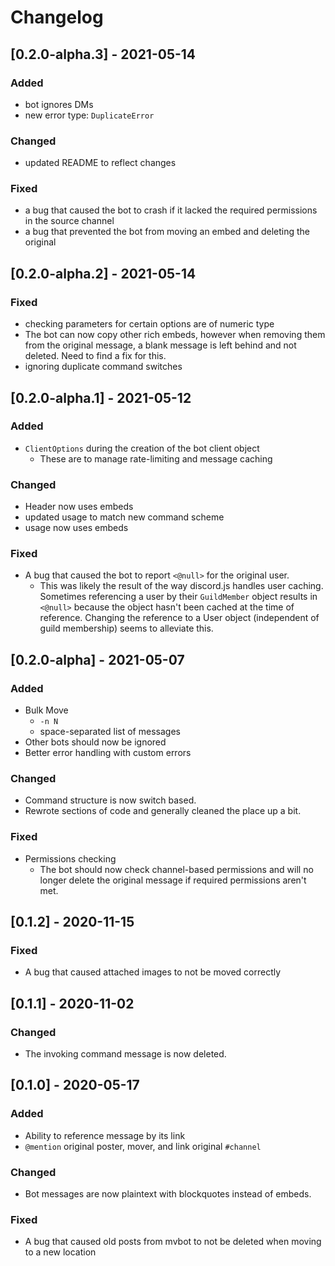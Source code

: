 # Changelog

## [0.2.0-alpha.3] - 2021-05-14
### Added
- bot ignores DMs
- new error type: `DuplicateError`
### Changed
- updated README to reflect changes
### Fixed
- a bug that caused the bot to crash if it lacked the required permissions in the source channel
- a bug that prevented the bot from moving an embed and deleting the original

## [0.2.0-alpha.2] - 2021-05-14
### Fixed
- checking parameters for certain options are of numeric type
- The bot can now copy other rich embeds, however when removing them from the original message, a blank message is left behind and not deleted. Need to find a fix for this.
- ignoring duplicate command switches

## [0.2.0-alpha.1] - 2021-05-12
### Added
- `ClientOptions` during the creation of the bot client object
    - These are to manage rate-limiting and message caching
### Changed
- Header now uses embeds
- updated usage to match new command scheme
- usage now uses embeds
### Fixed
- A bug that caused the bot to report `<@null>` for the original user.
    - This was likely the result of the way discord.js handles user caching. Sometimes referencing a user by their `GuildMember` object results in `<@null>` because the object hasn't been cached at the time of reference. Changing the reference to a User object (independent of guild membership) seems to alleviate this.

## [0.2.0-alpha] - 2021-05-07
### Added
- Bulk Move
    - `-n N`
    - space-separated list of messages
- Other bots should  now be ignored
- Better error handling with custom errors
### Changed
- Command structure is now switch based.
- Rewrote sections of code and generally cleaned the place up a bit.
### Fixed
- Permissions checking
    - The bot should now check channel-based permissions and will no longer delete the original message if required permissions aren't met.

## [0.1.2] - 2020-11-15
### Fixed
- A bug that caused attached images to not be moved correctly

## [0.1.1] - 2020-11-02
### Changed
- The invoking command message is now deleted.

## [0.1.0] - 2020-05-17
### Added
- Ability to reference message by its link
- `@mention` original poster, mover, and link original `#channel`
### Changed
- Bot messages are now plaintext with blockquotes instead of embeds.
### Fixed
- A bug that caused old posts from mvbot to not be deleted when moving to a new location
